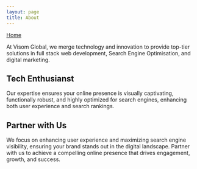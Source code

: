 ```yaml
---
layout: page
title: About
---
```


[Home](/)

At Visom Global, we merge technology and innovation to provide top-tier solutions in full stack web development, Search Engine Optimisation, and digital marketing. 


## [](#header-2)Tech Enthusianst

Our expertise ensures your online presence is visually captivating, functionally robust, and highly optimized for search engines, enhancing both user experience and search rankings.


## [](#header-2)Partner with Us

We focus on enhancing user experience and maximizing search engine visibility, ensuring your brand stands out in the digital landscape. Partner with us to achieve a compelling online presence that drives engagement, growth, and success.
